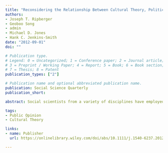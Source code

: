 ```yaml
---
title: "Reconsidering the Relationship Between Cultural Theory, Political Ideology, and Political Knowledge"
authors:
- Joseph T. Ripberger
- Geoboo Song
- admin
- Michael D. Jones
- Hank C. Jenkins-Smith
date: "2012-09-01"
doi: ""

# Publication type.
# Legend: 0 = Uncategorized; 1 = Conference paper; 2 = Journal article;
# 3 = Preprint / Working Paper; 4 = Report; 5 = Book; 6 = Book section;
# 7 = Thesis; 8 = Patent
publication_types: ["2"]

# Publication name and optional abbreviated publication name.
publication: Social Science Quarterly 
publication_short: 

abstract: Social scientists from a variety of disciplines have employed concepts drawn from cultural theory (CT) to explain preferences across an array of issues. Recent research has challenged key elements of CT in a number of ways, perhaps most importantly by arguing that cultural types are simply another formulation of political ideology, and that only politically knowledgeable respondents reliably utilize either cultural or ideological categories in formulating preferences. This study reconsiders and expands upon this contention.

tags:
- Public Opinion
- Cultural Theory

links:
- name: Publisher
  url: https://onlinelibrary.wiley.com/doi/abs/10.1111/j.1540-6237.2012.00884.x

---
```



